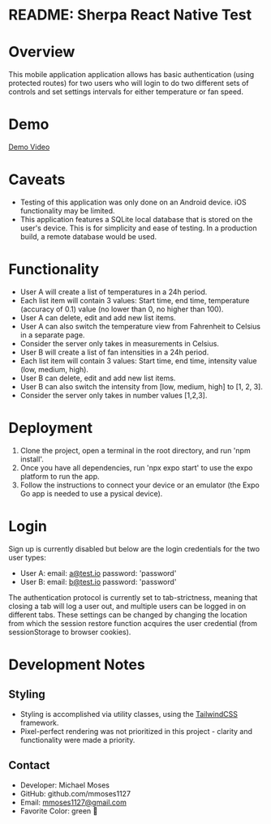 # README: Sherpa React Native Test

# Overview

This mobile application application allows has basic authentication (using protected routes)
for two users who will login to do two different sets of
controls and set settings intervals for either temperature or fan speed.

# Demo

[Demo Video](https://www.loom.com/share/e88c0db53f5043b18ed7b38eacf7a28b)

# Caveats

- Testing of this application was only done on an Android device. iOS functionality may be limited.
- This application features a SQLite local database that is stored on the user's device. This is for simplicity and ease of testing. In a production build, a remote database would be used.

# Functionality

- User A will create a list of temperatures in a 24h period.
- Each list item will contain 3 values: Start time, end time, temperature
(accuracy of 0.1) value (no lower than 0, no higher than 100).
- User A can delete, edit and add new list items.
- User A can also switch the temperature view from Fahrenheit to Celsius in a
separate page.
- Consider the server only takes in measurements in Celsius.
- User B will create a list of fan intensities in a 24h period.
- Each list item will contain 3 values: Start time, end time, intensity value (low,
medium, high).
- User B can delete, edit and add new list items.
- User B can also switch the intensity from [low, medium, high] to [1, 2, 3].
- Consider the server only takes in number values [1,2,3].

# Deployment

1. Clone the project, open a terminal in the root directory, and run 'npm install'.
2. Once you have all dependencies, run 'npx expo start' to use the expo platform to run the app.
3. Follow the instructions to connect your device or an emulator (the Expo Go app is needed to use a pysical device).


# Login

Sign up is currently disabled but below are the login credentials for the two user types:

- User A: email: a@test.io password: 'password'
- User B: email: b@test.io password: 'password'

The authentication protocol is currently set to tab-strictness, meaning that closing a tab will log a user out, and multiple users can be logged in on different tabs. These settings can be changed by changing the location from which the session restore function acquires the user credential (from sessionStorage to browser cookies).

# Development Notes

## Styling

- Styling is accomplished via utility classes, using the [TailwindCSS](https://tailwindcss.com/) framework.
- Pixel-perfect rendering was not prioritized in this project - clarity and functionality were made a priority.

## Contact

- Developer: Michael Moses
- GitHub: github.com/mmoses1127
- Email: [mmoses1127@gmail.com](mmoses1127@gmail.com)
- Favorite Color: green :green_heart:
